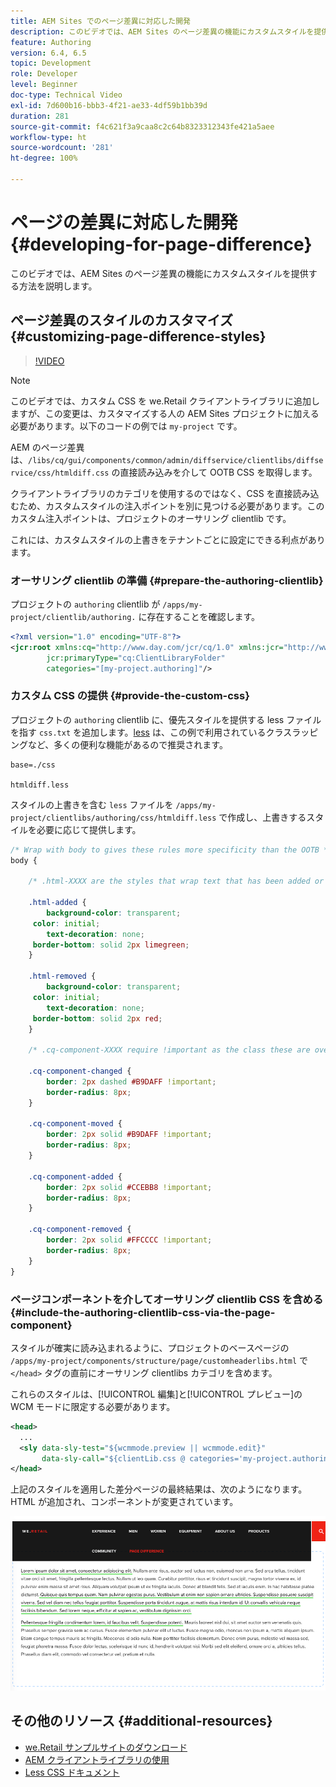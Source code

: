 ```yaml
---
title: AEM Sites でのページ差異に対応した開発
description: このビデオでは、AEM Sites のページ差異の機能にカスタムスタイルを提供する方法を説明します。
feature: Authoring
version: 6.4, 6.5
topic: Development
role: Developer
level: Beginner
doc-type: Technical Video
exl-id: 7d600b16-bbb3-4f21-ae33-4df59b1bb39d
duration: 281
source-git-commit: f4c621f3a9caa8c2c64b8323312343fe421a5aee
workflow-type: ht
source-wordcount: '281'
ht-degree: 100%

---
```


# ページの差異に対応した開発 {#developing-for-page-difference}

このビデオでは、AEM Sites のページ差異の機能にカスタムスタイルを提供する方法を説明します。

## ページ差異のスタイルのカスタマイズ {#customizing-page-difference-styles}

>[!VIDEO](https://video.tv.adobe.com/v/18871?quality=12&learn=on)

>[!NOTE]
>
>このビデオでは、カスタム CSS を we.Retail クライアントライブラリに追加しますが、この変更は、カスタマイズする人の AEM Sites プロジェクトに加える必要があります。以下のコードの例では `my-project` です。

AEM のページ差異は、`/libs/cq/gui/components/common/admin/diffservice/clientlibs/diffservice/css/htmldiff.css` の直接読み込みを介して OOTB CSS を取得します。

クライアントライブラリのカテゴリを使用するのではなく、CSS を直接読み込むため、カスタムスタイルの注入ポイントを別に見つける必要があります。このカスタム注入ポイントは、プロジェクトのオーサリング clientlib です。

これには、カスタムスタイルの上書きをテナントごとに設定にできる利点があります。

### オーサリング clientlib の準備 {#prepare-the-authoring-clientlib}

プロジェクトの `authoring` clientlib が `/apps/my-project/clientlib/authoring.` に存在することを確認します。

```xml
<?xml version="1.0" encoding="UTF-8"?>
<jcr:root xmlns:cq="http://www.day.com/jcr/cq/1.0" xmlns:jcr="http://www.jcp.org/jcr/1.0"
        jcr:primaryType="cq:ClientLibraryFolder"
        categories="[my-project.authoring]"/>
```

### カスタム CSS の提供 {#provide-the-custom-css}

プロジェクトの `authoring` clientlib に、優先スタイルを提供する less ファイルを指す `css.txt` を追加します。[less](https://lesscss.org/) は、この例で利用されているクラスラッピングなど、多くの便利な機能があるので推奨されます。

```shell
base=./css

htmldiff.less
```

スタイルの上書きを含む `less` ファイルを `/apps/my-project/clientlibs/authoring/css/htmldiff.less` で作成し、上書きするスタイルを必要に応じて提供します。

```css
/* Wrap with body to gives these rules more specificity than the OOTB */
body {

    /* .html-XXXX are the styles that wrap text that has been added or removed */

    .html-added {
        background-color: transparent;
     color: initial;
        text-decoration: none;
     border-bottom: solid 2px limegreen;
    }

    .html-removed {
        background-color: transparent;
     color: initial;
        text-decoration: none;
     border-bottom: solid 2px red;
    }

    /* .cq-component-XXXX require !important as the class these are overriding uses it. */

    .cq-component-changed {
        border: 2px dashed #B9DAFF !important;
        border-radius: 8px;
    }
    
    .cq-component-moved {
        border: 2px solid #B9DAFF !important;
        border-radius: 8px;
    }

    .cq-component-added {
        border: 2px solid #CCEBB8 !important;
        border-radius: 8px;
    }

    .cq-component-removed {
        border: 2px solid #FFCCCC !important;
        border-radius: 8px;
    }
}
```

### ページコンポーネントを介してオーサリング clientlib CSS を含める {#include-the-authoring-clientlib-css-via-the-page-component}

スタイルが確実に読み込まれるように、プロジェクトのベースページの `/apps/my-project/components/structure/page/customheaderlibs.html` で `</head>` タグの直前にオーサリング clientlibs カテゴリを含めます。

これらのスタイルは、[!UICONTROL 編集]と[!UICONTROL プレビュー]の WCM モードに限定する必要があります。

```xml
<head>
  ...
  <sly data-sly-test="${wcmmode.preview || wcmmode.edit}" 
       data-sly-call="${clientLib.css @ categories='my-project.authoring'}"/>
</head>
```

上記のスタイルを適用した差分ページの最終結果は、次のようになります。HTML が追加され、コンポーネントが変更されています。

![ページ差異](assets/page-diff.png)

## その他のリソース {#additional-resources}

* [we.Retail サンプルサイトのダウンロード](https://github.com/Adobe-Marketing-Cloud/aem-sample-we-retail/releases)
* [AEM クライアントライブラリの使用](https://helpx.adobe.com/jp/experience-manager/6-5/sites/developing/using/clientlibs.html)
* [Less CSS ドキュメント](https://lesscss.org/)

